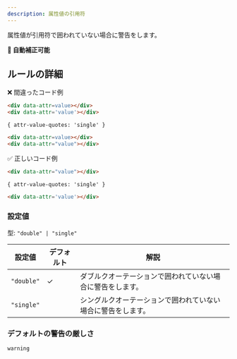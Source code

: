 ```yaml
---
description: 属性値の引用符
---
```


属性値が引用符で囲われていない場合に警告をします。

**🔧 自動補正可能**

## ルールの詳細

❌ 間違ったコード例

<!-- prettier-ignore-start -->
```html
<div data-attr=value></div>
<div data-attr='value'></div>
```
<!-- prettier-ignore-end -->

`{ attr-value-quotes: 'single' }`

<!-- prettier-ignore-start -->
```html
<div data-attr=value></div>
<div data-attr="value"></div>
```
<!-- prettier-ignore-end -->

✅ 正しいコード例

<!-- prettier-ignore-start -->
```html
<div data-attr="value"></div>
```
<!-- prettier-ignore-end -->

`{ attr-value-quotes: 'single' }`

<!-- prettier-ignore-start -->
```html
<div data-attr='value'></div>
```
<!-- prettier-ignore-end -->

### 設定値

型: `"double" | "single"`

| 設定値     | デフォルト | 解説                                                         |
| ---------- | ---------- | ------------------------------------------------------------ |
| `"double"` | ✓          | ダブルクオーテーションで囲われていない場合に警告をします。   |
| `"single"` |            | シングルクオーテーションで囲われていない場合に警告をします。 |

### デフォルトの警告の厳しさ

`warning`
